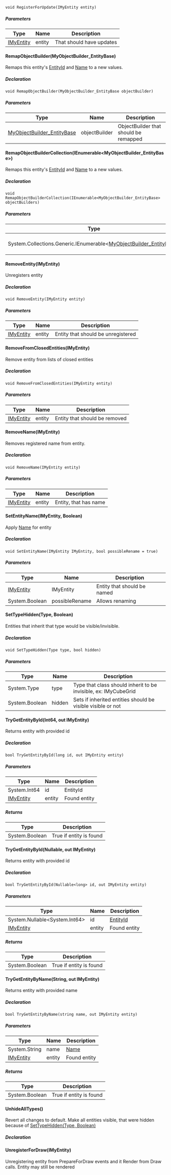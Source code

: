 ```
void RegisterForUpdate(IMyEntity entity)
```

##### Parameters

| Type | Name | Description |
| --- | --- | --- |
| [IMyEntity](https://keensoftwarehouse.github.io/SpaceEngineersModAPI/api/VRage.ModAPI.IMyEntity.html) | entity | That should have updates |

#### RemapObjectBuilder(MyObjectBuilder\_EntityBase)

Remaps this entity's [EntityId](https://keensoftwarehouse.github.io/SpaceEngineersModAPI/api/VRage.ModAPI.IMyEntity.html#VRage_ModAPI_IMyEntity_EntityId) and [Name](https://keensoftwarehouse.github.io/SpaceEngineersModAPI/api/VRage.ModAPI.IMyEntity.html#VRage_ModAPI_IMyEntity_Name) to a new values.

##### Declaration

```
void RemapObjectBuilder(MyObjectBuilder_EntityBase objectBuilder)
```

##### Parameters

| Type | Name | Description |
| --- | --- | --- |
| [MyObjectBuilder\_EntityBase](https://keensoftwarehouse.github.io/SpaceEngineersModAPI/api/VRage.ObjectBuilders.MyObjectBuilder_EntityBase.html) | objectBuilder | ObjectBuilder that should be remapped |

#### RemapObjectBuilderCollection(IEnumerable<MyObjectBuilder\_EntityBase>)

Remaps this entity's [EntityId](https://keensoftwarehouse.github.io/SpaceEngineersModAPI/api/VRage.ModAPI.IMyEntity.html#VRage_ModAPI_IMyEntity_EntityId) and [Name](https://keensoftwarehouse.github.io/SpaceEngineersModAPI/api/VRage.ModAPI.IMyEntity.html#VRage_ModAPI_IMyEntity_Name) to a new values.

##### Declaration

```
void RemapObjectBuilderCollection(IEnumerable<MyObjectBuilder_EntityBase> objectBuilders)
```

##### Parameters

| Type | Name | Description |
| --- | --- | --- |
| System.Collections.Generic.IEnumerable<[MyObjectBuilder\_EntityBase](https://keensoftwarehouse.github.io/SpaceEngineersModAPI/api/VRage.ObjectBuilders.MyObjectBuilder_EntityBase.html)\> | objectBuilders | ObjectBuilders that should be remapped |

#### RemoveEntity(IMyEntity)

Unregisters entity

##### Declaration

```
void RemoveEntity(IMyEntity entity)
```

##### Parameters

| Type | Name | Description |
| --- | --- | --- |
| [IMyEntity](https://keensoftwarehouse.github.io/SpaceEngineersModAPI/api/VRage.ModAPI.IMyEntity.html) | entity | Entity that should be unregistered |

#### RemoveFromClosedEntities(IMyEntity)

Remove entity from lists of closed entities

##### Declaration

```
void RemoveFromClosedEntities(IMyEntity entity)
```

##### Parameters

| Type | Name | Description |
| --- | --- | --- |
| [IMyEntity](https://keensoftwarehouse.github.io/SpaceEngineersModAPI/api/VRage.ModAPI.IMyEntity.html) | entity | Entity that should be removed |

#### RemoveName(IMyEntity)

Removes registered name from entity.

##### Declaration

```
void RemoveName(IMyEntity entity)
```

##### Parameters

| Type | Name | Description |
| --- | --- | --- |
| [IMyEntity](https://keensoftwarehouse.github.io/SpaceEngineersModAPI/api/VRage.ModAPI.IMyEntity.html) | entity | Entity, that has name |

#### SetEntityName(IMyEntity, Boolean)

Apply [Name](https://keensoftwarehouse.github.io/SpaceEngineersModAPI/api/VRage.ModAPI.IMyEntity.html#VRage_ModAPI_IMyEntity_Name) for entity

##### Declaration

```
void SetEntityName(IMyEntity IMyEntity, bool possibleRename = true)
```

##### Parameters

| Type | Name | Description |
| --- | --- | --- |
| [IMyEntity](https://keensoftwarehouse.github.io/SpaceEngineersModAPI/api/VRage.ModAPI.IMyEntity.html) | IMyEntity | Entity that should be named |
| System.Boolean | possibleRename | Allows renaming |

#### SetTypeHidden(Type, Boolean)

Entities that inherit that type would be visible/invisible.

##### Declaration

```
void SetTypeHidden(Type type, bool hidden)
```

##### Parameters

| Type | Name | Description |
| --- | --- | --- |
| System.Type | type | Type that class should inherit to be invisible, ex: IMyCubeGrid |
| System.Boolean | hidden | Sets if inherited entities should be visible visible or not |

#### TryGetEntityById(Int64, out IMyEntity)

Returns entity with provided id

##### Declaration

```
bool TryGetEntityById(long id, out IMyEntity entity)
```

##### Parameters

| Type | Name | Description |
| --- | --- | --- |
| System.Int64 | id  | EntityId |
| [IMyEntity](https://keensoftwarehouse.github.io/SpaceEngineersModAPI/api/VRage.ModAPI.IMyEntity.html) | entity | Found entity |

##### Returns

| Type | Description |
| --- | --- |
| System.Boolean | True if entity is found |

#### TryGetEntityById(Nullable<Int64>, out IMyEntity)

Returns entity with provided id

##### Declaration

```
bool TryGetEntityById(Nullable<long> id, out IMyEntity entity)
```

##### Parameters

| Type | Name | Description |
| --- | --- | --- |
| System.Nullable<System.Int64\> | id  | [EntityId](https://keensoftwarehouse.github.io/SpaceEngineersModAPI/api/VRage.ModAPI.IMyEntity.html#VRage_ModAPI_IMyEntity_EntityId) |
| [IMyEntity](https://keensoftwarehouse.github.io/SpaceEngineersModAPI/api/VRage.ModAPI.IMyEntity.html) | entity | Found entity |

##### Returns

| Type | Description |
| --- | --- |
| System.Boolean | True if entity is found |

#### TryGetEntityByName(String, out IMyEntity)

Returns entity with provided name

##### Declaration

```
bool TryGetEntityByName(string name, out IMyEntity entity)
```

##### Parameters

| Type | Name | Description |
| --- | --- | --- |
| System.String | name | [Name](https://keensoftwarehouse.github.io/SpaceEngineersModAPI/api/VRage.ModAPI.IMyEntity.html#VRage_ModAPI_IMyEntity_Name) |
| [IMyEntity](https://keensoftwarehouse.github.io/SpaceEngineersModAPI/api/VRage.ModAPI.IMyEntity.html) | entity | Found entity |

##### Returns

| Type | Description |
| --- | --- |
| System.Boolean | True if entity is found |

#### UnhideAllTypes()

Revert all changes to default. Make all entities visible, that were hidden because of [SetTypeHidden(Type, Boolean)](https://keensoftwarehouse.github.io/SpaceEngineersModAPI/api/VRage.ModAPI.IMyEntities.html#VRage_ModAPI_IMyEntities_SetTypeHidden_System_Type_System_Boolean_)

##### Declaration

#### UnregisterForDraw(IMyEntity)

Unregistering entity from PrepareForDraw events and it Render from Draw calls. Entity may still be rendered
